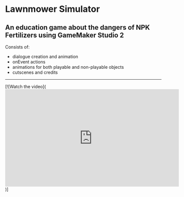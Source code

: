 # Lawnmower Simulator
 An education game about the dangers of NPK Fertilizers using GameMaker Studio 2
 ---
 Consists of:
 - dialogue creation and animation
 - onEvent actions
 - animations for both playable and non-playable objects
 - cutscenes and credits
---
[![Watch the video](<iframe width="560" height="315" src="https://www.youtube.com/embed/djGmNwlmVlc?si=05Df3HC6CDkSDuQK" title="YouTube video player" frameborder="0" allow="accelerometer; autoplay; clipboard-write; encrypted-media; gyroscope; picture-in-picture; web-share" referrerpolicy="strict-origin-when-cross-origin" allowfullscreen></iframe>)]
